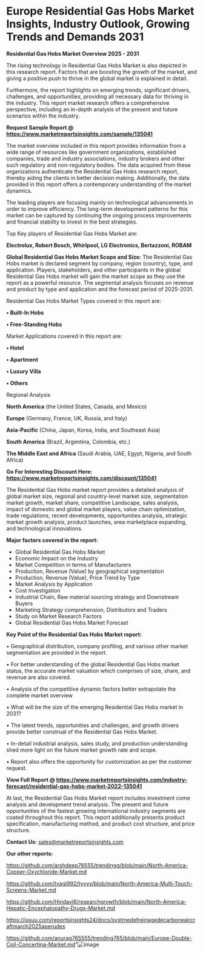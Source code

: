 # Europe Residential Gas Hobs Market Insights, Industry Outlook, Growing Trends and Demands 2031

<Strong> Residential Gas Hobs Market Overview 2025 - 2031</strong>

The rising technology in Residential Gas Hobs Market is also depicted in this research report. Factors that are boosting the growth of the market, and giving a positive push to thrive in the global market is explained in detail.

Furthermore, the report highlights on emerging trends, significant drivers, challenges, and opportunities, providing all necessary data for thriving in the industry. This report market research offers a comprehensive perspective, including an in-depth analysis of the present and future scenarios within the industry.

<strong>Request Sample Report @ <a href=https://www.marketreportsinsights.com/sample/135041>https://www.marketreportsinsights.com/sample/135041</a></strong>

The market overview included in this report provides information from a wide range of resources like government organizations, established companies, trade and industry associations, industry brokers and other such regulatory and non-regulatory bodies. The data acquired from these organizations authenticate the Residential Gas Hobs research report, thereby aiding the clients in better decision making. Additionally, the data provided in this report offers a contemporary understanding of the market dynamics.

The leading players are focusing mainly on technological advancements in order to improve efficiency. The long-term development patterns for this market can be captured by continuing the ongoing process improvements and financial stability to invest in the best strategies.

Top Key players of Residential Gas Hobs Market are:

<strong>Electrolux, Robert Bosch, Whirlpool, LG Electronics, Bertazzoni, ROBAM</strong>

<strong><b>Global Residential Gas Hobs Market Scope and Size:</b></strong>
The Residential Gas Hobs market is declared segment by company, region (country), type, and application. Players, stakeholders, and other participants in the global Residential Gas Hobs market will gain the market scope as they use the report as a powerful resource. The segmental analysis focuses on revenue and product by type and application and the forecast period of 2025-2031.

Residential Gas Hobs Market Types covered in this report are:

<strong>• Built-In Hobs

• Free-Standing Hobs</strong>

Market Applications covered in this report are:

<strong>• Hotel

• Apartment

• Luxury Villa

• Others</strong> 

Regional Analysis

<strong>North America</strong> (the United States, Canada, and Mexico)

<strong>Europe</strong> (Germany, France, UK, Russia, and Italy)

<strong>Asia-Pacific</strong> (China, Japan, Korea, India, and Southeast Asia)

<strong>South America</strong> (Brazil, Argentina, Colombia, etc.)

<strong>The Middle East and Africa</strong> (Saudi Arabia, UAE, Egypt, Nigeria, and South Africa)

<strong>Go For Interesting Discount Here: <a href=https://www.marketreportsinsights.com/discount/135041>https://www.marketreportsinsights.com/discount/135041</a></strong>

The Residential Gas Hobs market report provides a detailed analysis of global market size, regional and country-level market size, segmentation market growth, market share, competitive Landscape, sales analysis, impact of domestic and global market players, value chain optimization, trade regulations, recent developments, opportunities analysis, strategic market growth analysis, product launches, area marketplace expanding, and technological innovations.

<strong><b>Major factors covered in the report:</b></strong>
<ul>
  <li>Global Residential Gas Hobs Market </li>
  <li>Economic Impact on the Industry</li>
  <li>Market Competition in terms of Manufacturers</li>
  <li>Production, Revenue (Value) by geographical segmentation</li>
  <li>Production, Revenue (Value), Price Trend by Type</li>
  <li>Market Analysis by Application</li>
  <li>Cost Investigation</li>
  <li>Industrial Chain, Raw material sourcing strategy and Downstream Buyers</li>
  <li>Marketing Strategy comprehension, Distributors and Traders</li>
  <li>Study on Market Research Factors</li>
  <li>Global Residential Gas Hobs Market Forecast</li>
</ul>

<strong><b>Key Point of the Residential Gas Hobs Market report:</b></strong>

• Geographical distribution, company profiling, and various other market segmentation are provided in the report.

• For better understanding of the global Residential Gas Hobs market status, the accurate market valuation which comprises of size, share, and revenue are also covered.

• Analysis of the competitive dynamic factors better extrapolate the complete market overview

• What will be the size of the emerging Residential Gas Hobs market in 2031?

• The latest trends, opportunities and challenges, and growth drivers provide better construal of the Residential Gas Hobs Market.

• In-detail industrial analysis, sales study, and production understanding shed more light on the future market growth rate and scope.

• Report also offers the opportunity for customization as per the customer request.

<strong><b>View Full Report @ <a href=https://www.marketreportsinsights.com/industry-forecast/residential-gas-hobs-market-2022-135041>https://www.marketreportsinsights.com/industry-forecast/residential-gas-hobs-market-2022-135041</a></b></strong>


At last, the Residential Gas Hobs Market report includes investment come analysis and development trend analysis. The present and future opportunities of the fastest growing international industry segments are coated throughout this report. This report additionally presents product specification, manufacturing method, and product cost structure, and price structure.

<strong>Contact Us:</strong>
sales@marketreportsinsights.com

<strong>Our other reports:</strong>

<a href=https://github.com/arshdeep76555/trendingg/blob/main/North-America-Copper-Oxychloride-Market.md>https://github.com/arshdeep76555/trendingg/blob/main/North-America-Copper-Oxychloride-Market.md</a>

<a href=https://github.com/tyagi992/tyyyy/blob/main/North-America-Multi-Touch-Screens-Market.md>https://github.com/tyagi992/tyyyy/blob/main/North-America-Multi-Touch-Screens-Market.md</a>

<a href=https://github.com/Hindavi8/researchgrowth/blob/main/North-America-Hepatic-Encephalopathy-Drugs-Market.md>https://github.com/Hindavi8/researchgrowth/blob/main/North-America-Hepatic-Encephalopathy-Drugs-Market.md</a>

<a href=https://issuu.com/reportsinsights24/docs/systmedefreinagedecarboneaircraftmarch2025aperudes>https://issuu.com/reportsinsights24/docs/systmedefreinagedecarboneaircraftmarch2025aperudes</a>

<a href=https://github.com/anurag765555/trending765/blob/main/Europe-Double-Coil-Concertina-Market.md>https://github.com/anurag765555/trending765/blob/main/Europe-Double-Coil-Concertina-Market.md</a>"![image](https://github.com/user-attachments/assets/05117958-0fcb-4449-aa7e-dc1359644e70)
